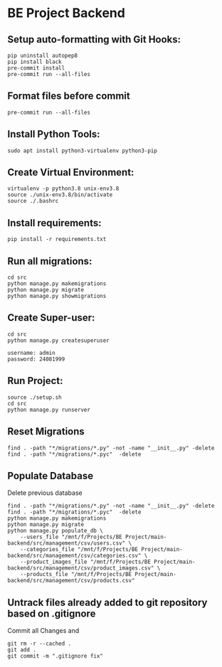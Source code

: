 # BE Project Backend

## Setup auto-formatting with Git Hooks:
```
pip uninstall autopep8
pip install black
pre-commit install
pre-commit run --all-files
```

## Format files before commit
```
pre-commit run --all-files
```

## Install Python Tools:
```
sudo apt install python3-virtualenv python3-pip
```

## Create Virtual Environment:
```
virtualenv -p python3.8 unix-env3.8
source ./unix-env3.8/bin/activate
source ./.bashrc
```

## Install requirements:
```
pip install -r requirements.txt
```

## Run all migrations:
```
cd src
python manage.py makemigrations
python manage.py migrate
python manage.py showmigrations
```

## Create Super-user:
```
cd src
python manage.py createsuperuser
```
```
username: admin
password: 24081999
```

## Run Project:
```
source ./setup.sh
cd src
python manage.py runserver
```

## Reset Migrations
```
find . -path "*/migrations/*.py" -not -name "__init__.py" -delete
find . -path "*/migrations/*.pyc"  -delete
```

## Populate Database
Delete previous database
```
find . -path "*/migrations/*.py" -not -name "__init__.py" -delete
find . -path "*/migrations/*.pyc"  -delete
python manage.py makemigrations
python manage.py migrate
python manage.py populate_db \
    --users_file "/mnt/f/Projects/BE Project/main-backend/src/management/csv/users.csv" \
    --categories_file "/mnt/f/Projects/BE Project/main-backend/src/management/csv/categories.csv" \
    --product_images_file "/mnt/f/Projects/BE Project/main-backend/src/management/csv/product_images.csv" \
    --products_file "/mnt/f/Projects/BE Project/main-backend/src/management/csv/products.csv"
```

## Untrack files already added to git repository based on .gitignore
Commit all Changes and
```
git rm -r --cached .
git add .
git commit -m ".gitignore fix"
```
